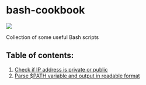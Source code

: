 # bash-cookbook 
![](https://i.imgur.com/1cl8FAf.png)

Collection of some useful Bash scripts

## Table of contents:
1. [Check if IP address is private or public](../../tree/check-ip-type)
2. [Parse $PATH variable and output in readable format](../../tree/parse-path)
